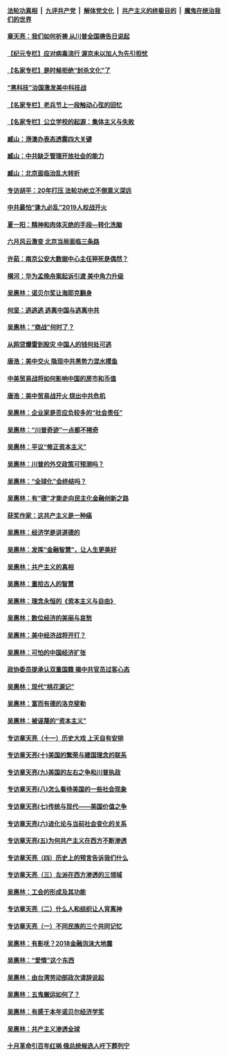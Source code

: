 ####  [法轮功真相](../../../../basic/blob/master/README.md?t=06272031) &nbsp;|&nbsp; [九评共产党](../../../../9ping.md/blob/master/README.md?t=06272031) &nbsp;|&nbsp; [解体党文化](../../../../jtdwh.md/blob/master/README.md?t=06272031)  &nbsp;|&nbsp; [共产主义的终极目的](../../../../gczydzjmd.md/blob/master/README.md?t=06272031) &nbsp;|&nbsp; [魔鬼在统治我们的世界](../../../../mgztzwmdsj.md/blob/master/README.md?t=06272031) 

#### [章天亮：我们如何祈祷 从川普全国祷告日说起](../pages/nsc423/n11944627.md?t=06272031) 

#### [【纪元专栏】应对病毒流行 渥京未以加人为先引担忧](../pages/nsc423/n11875714.md?t=06272031) 

#### [【名家专栏】是时候拒绝“封杀文化”了](../pages/nsc423/n11814093.md?t=06272031) 

#### [“黑科技”治国激发美中科技战](../pages/nsc423/n11638056.md?t=06272031) 

#### [【名家专栏】老兵节上一段触动心弦的回忆](../pages/nsc423/n11646016.md?t=06272031) 

#### [【名家专栏】公立学校的起源：集体主义与失败](../pages/nsc423/n11601833.md?t=06272031) 

#### [臧山：港澳办表态透露四大关键](../pages/nsc423/n11421628.md?t=06272031) 

#### [臧山：中共缺乏管理开放社会的能力](../pages/nsc423/n11407457.md?t=06272031) 

#### [臧山：北京面临治乱大转折](../pages/nsc423/n11406895.md?t=06272031) 

#### [专访胡平：20年打压 法轮功屹立不倒意义深远](../pages/nsc423/n11398800.md?t=06272031) 

#### [中共最怕“逢九必乱”2019人权战开火](../pages/nsc423/n11385248.md?t=06272031) 

#### [夏一阳：精神和肉体灭绝的手段—转化洗脑](../pages/nsc423/n11368250.md?t=06272031) 

#### [六月风云激变 北京当局面临三条路](../pages/nsc423/n11313668.md?t=06272031) 

#### [许茹：南京公安大数据中心主任猝死是偶然？](../pages/nsc423/n11064744.md?t=06272031) 

#### [横河：华为孟晚舟案起诉引渡 美中角力升级](../pages/nsc423/n11027230.md?t=06272031) 

#### [吴惠林：诺贝尔奖让海耶克翻身](../pages/nsc423/n10890049.md?t=06272031) 

#### [何坚：逃逃逃 逃离中国与逃离中共](../pages/nsc423/n10592891.md?t=06272031) 

#### [吴惠林：“商战”何时了？](../pages/nsc423/n10573558.md?t=06272031) 

#### [从网贷爆雷到股灾 中国人的钱何处可逃](../pages/nsc423/n10572800.md?t=06272031) 

#### [唐浩：美中交火 隐现中共黑势力混水摸鱼](../pages/nsc423/n10544040.md?t=06272031) 

#### [中美贸易战将如何影响中国的房市和币值](../pages/nsc423/n10543697.md?t=06272031) 

#### [唐浩：美中贸易战开火 烧出中共危机](../pages/nsc423/n10540126.md?t=06272031) 

#### [吴惠林：企业家是否应负较多的“社会责任”](../pages/nsc423/n10535022.md?t=06272031) 

#### [吴惠林：“川普奇迹”一点都不稀奇](../pages/nsc423/n10512808.md?t=06272031) 

#### [吴惠林：平议“修正资本主义”](../pages/nsc423/n10495724.md?t=06272031) 

#### [吴惠林：川普的外交政策可预测吗？](../pages/nsc423/n10462387.md?t=06272031) 

#### [吴惠林：“全球化”会终结吗？](../pages/nsc423/n10452838.md?t=06272031) 

#### [吴惠林：有“德”才能走向民主化金融创新之路](../pages/nsc423/n10432292.md?t=06272031) 

#### [获奖作家：这共产主义是一种癌](../pages/nsc423/n10431541.md?t=06272031) 

#### [吴惠林：经济学是讲道德的](../pages/nsc423/n10398014.md?t=06272031) 

#### [吴惠林：发挥“金融智慧”，让人生更美好](../pages/nsc423/n10375019.md?t=06272031) 

#### [吴惠林：共产主义的真相](../pages/nsc423/n10351394.md?t=06272031) 

#### [吴惠林：重拾古人的智慧](../pages/nsc423/n10337691.md?t=06272031) 

#### [吴惠林：理念永恒的《资本主义与自由》](../pages/nsc423/n10316274.md?t=06272031) 

#### [吴惠林：数位经济的美丽与哀愁](../pages/nsc423/n10292946.md?t=06272031) 

#### [吴惠林：美中经济战将开打？](../pages/nsc423/n10258825.md?t=06272031) 

#### [吴惠林：可怕的中国经济扩张](../pages/nsc423/n10219147.md?t=06272031) 

#### [政协委员提承认双重国籍 揭中共官员过客心态](../pages/nsc423/n10208809.md?t=06272031) 

#### [吴惠林：现代“桃花源记”](../pages/nsc423/n10185234.md?t=06272031) 

#### [吴惠林：富而有德的洛克斐勒](../pages/nsc423/n10142264.md?t=06272031) 

#### [吴惠林：被诬蔑的“资本主义”](../pages/nsc423/n10124816.md?t=06272031) 

#### [专访章天亮（十一）历史大戏 上天自有安排](../pages/nsc423/n10094905.md?t=06272031) 

#### [专访章天亮(十)美国的繁荣与建国理念的联系](../pages/nsc423/n10094899.md?t=06272031) 

#### [专访章天亮(九)美国的左右之争和川普执政](../pages/nsc423/n10094889.md?t=06272031) 

#### [专访章天亮(八)怎么看待美国的一些社会现象](../pages/nsc423/n10094857.md?t=06272031) 

#### [专访章天亮(七)传统与现代——美国价值之争](../pages/nsc423/n10093140.md?t=06272031) 

#### [专访章天亮(六)进化论与当前社会变化的关系](../pages/nsc423/n10092036.md?t=06272031) 

#### [专访章天亮(五)为何共产主义在西方不断渗透](../pages/nsc423/n10083620.md?t=06272031) 

#### [专访章天亮（四）历史上的预言告诉我们什么](../pages/nsc423/n10083606.md?t=06272031) 

#### [专访章天亮（三）左派在西方渗透的三领域](../pages/nsc423/n10081115.md?t=06272031) 

#### [吴惠林：工会的形成及其功能](../pages/nsc423/n10080633.md?t=06272031) 

#### [专访章天亮（二）什么人和组织让人背离神](../pages/nsc423/n10076637.md?t=06272031) 

#### [专访章天亮（一）不同民族的三个共同记忆](../pages/nsc423/n10074188.md?t=06272031) 

#### [吴惠林：有影呒？2018金融泡沫大地震](../pages/nsc423/n10040534.md?t=06272031) 

#### [吴惠林：“爱情”这个东西](../pages/nsc423/n10019423.md?t=06272031) 

#### [吴惠林：由台湾劳动部政次请辞说起](../pages/nsc423/n9979679.md?t=06272031) 

#### [吴惠林：五鬼搬运如何了？](../pages/nsc423/n9925338.md?t=06272031) 

#### [吴惠林：有感于本年诺贝尔经济学奖](../pages/nsc423/n9871883.md?t=06272031) 

#### [吴惠林：共产主义渗透全球](../pages/nsc423/n9812748.md?t=06272031) 

#### [十月革命引百年红祸 俄总统候选人吁下葬列宁](../pages/nsc423/n9810182.md?t=06272031) 

